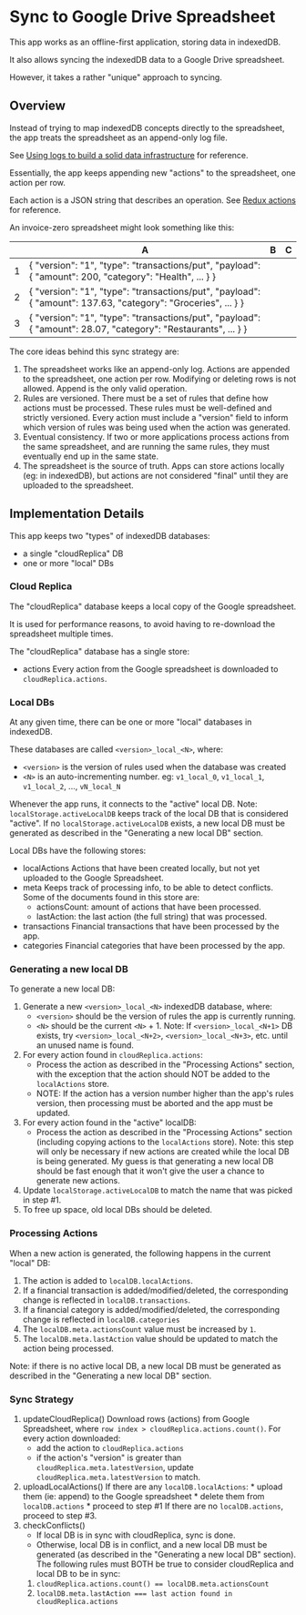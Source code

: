 # Sync to Google Drive Spreadsheet
This app works as an offline-first application, storing data in indexedDB.

It also allows syncing the indexedDB data to a Google Drive spreadsheet.

However, it takes a rather "unique" approach to syncing.

## Overview
Instead of trying to map indexedDB concepts directly to the spreadsheet, the app treats the spreadsheet as an append-only log file.

See [Using logs to build a solid data infrastructure](http://martin.kleppmann.com/2015/05/27/logs-for-data-infrastructure.html) for reference.

Essentially, the app keeps appending new "actions" to the spreadsheet, one action per row.

Each action is a JSON string that describes an operation. See [Redux actions](https://redux.js.org/basics/actions/) for reference.

An invoice-zero spreadsheet might look something like this:

| | A                                                                                                              | B | C
--|----------------------------------------------------------------------------------------------------------------|---|--
1 | { "version": "1", "type": "transactions/put", "payload": { "amount": 200, "category": "Health", ... } }        |   |
2 | { "version": "1", "type": "transactions/put", "payload": { "amount": 137.63, "category": "Groceries", ... } }  |   |
3 | { "version": "1", "type": "transactions/put", "payload": { "amount": 28.07, "category": "Restaurants", ... } } |   |

The core ideas behind this sync strategy are:
1. The spreadsheet works like an append-only log.
    Actions are appended to the spreadsheet, one action per row. Modifying or deleting rows is not allowed. Append is the only valid operation.
2. Rules are versioned.
    There must be a set of rules that define how actions must be processed. These rules must be well-defined and strictly versioned. Every action must include a "version" field to inform which version of rules was being used when the action was generated.
3. Eventual consistency.
    If two or more applications process actions from the same spreadsheet, and are running the same rules, they must eventually end up in the same state.
4. The spreadsheet is the source of truth.
    Apps can store actions locally (eg: in indexedDB), but actions are not considered "final" until they are uploaded to the spreadsheet.

## Implementation Details
This app keeps two "types" of indexedDB databases:
- a single "cloudReplica" DB
- one or more "local" DBs

### Cloud Replica
The "cloudReplica" database keeps a local copy of the Google spreadsheet.

It is used for performance reasons, to avoid having to re-download the spreadsheet multiple times.

The "cloudReplica" database has a single store:
- actions
    Every action from the Google spreadsheet is downloaded to `cloudReplica.actions`.

### Local DBs
At any given time, there can be one or more "local" databases in indexedDB.

These databases are called `<version>_local_<N>`, where:
- `<version>` is the version of rules used when the database was created
- `<N>` is an auto-incrementing number.
  eg: `v1_local_0`, `v1_local_1`, `v1_local_2`, ..., `vN_local_N`

Whenever the app runs, it connects to the "active" local DB.
    Note: `localStorage.activeLocalDB` keeps track of the local DB that is considered "active". If no `localStorage.activeLocalDB` exists, a new local DB must be generated as described in the "Generating a new local DB" section.

Local DBs have the following stores:
- localActions
    Actions that have been created locally, but not yet uploaded to the Google Spreadsheet.
- meta
    Keeps track of processing info, to be able to detect conflicts. Some of the documents found in this store are:
    * actionsCount: amount of actions that have been processed.
    * lastAction: the last action (the full string) that was processed.
- transactions
    Financial transactions that have been processed by the app.
- categories
    Financial categories that have been processed by the app.

### Generating a new local DB
To generate a new local DB:
1. Generate a new `<version>_local_<N>` indexedDB database, where:
    * `<version>` should be the version of rules the app is currently running.
    * `<N>` should be the current `<N>` + 1.
    Note: If `<version>_local_<N+1>` DB exists, try `<version>_local_<N+2>`, `<version>_local_<N+3>`, etc. until an unused name is found.
3. For every action found in `cloudReplica.actions`:
    * Process the action as described in the "Processing Actions" section, with the exception that the action should NOT be added to the `localActions` store.
    * NOTE: If the action has a version number higher than the app's rules version, then processing must be aborted and the app must be updated.
4. For every action found in the "active" localDB:
    * Process the action as described in the "Processing Actions" section (including copying actions to the `localActions` store).
    Note: this step will only be necessary if new actions are created while the local DB is being generated. My guess is that generating a new local DB should be fast enough that it won't give the user a chance to generate new actions.
5. Update `localStorage.activeLocalDB` to match the name that was picked in step #1.
6. To free up space, old local DBs should be deleted.

### Processing Actions
When a new action is generated, the following happens in the current "local" DB:
1. The action is added to `localDB.localActions`.
2. If a financial transaction is added/modified/deleted, the corresponding change is reflected in `localDB.transactions`.
3. If a financial category is added/modified/deleted, the corresponding change is reflected in `localDB.categories`
4. The `localDB.meta.actionsCount` value must be increased by `1`.
5. The `localDB.meta.lastAction` value should be updated to match the action being processed.

Note: if there is no active local DB, a new local DB must be generated as described in the "Generating a new local DB" section.

### Sync Strategy
1. updateCloudReplica()
    Download rows (actions) from Google Spreadsheet, where `row index > cloudReplica.actions.count()`.
    For every action downloaded:
    * add the action to `cloudReplica.actions`
    * if the action's "version" is greater than `cloudReplica.meta.latestVersion`, update `cloudReplica.meta.latestVersion` to match.
2. uploadLocalActions()
    If there are any `localDB.localActions`:
        * upload them (ie: append) to the Google spreadsheet
        * delete them from `localDB.actions`
        * proceed to step #1
    If there are no `localDB.actions`, proceed to step #3.
3. checkConflicts()
    - If local DB is in sync with cloudReplica, sync is done.
    - Otherwise, local DB is in conflict, and a new local DB must be generated (as described in the "Generating a new local DB" section).
    The following rules must BOTH be true to consider cloudReplica and local DB to be in sync:
    1. `cloudReplica.actions.count() == localDB.meta.actionsCount`
    2. `localDB.meta.lastAction === last action found in cloudReplica.actions`
